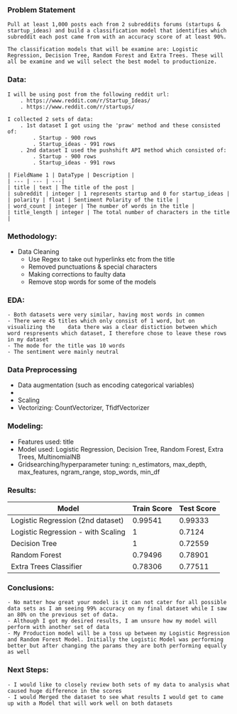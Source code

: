 ### Problem Statement

    Pull at least 1,000 posts each from 2 subreddits forums (startups & startup_ideas) and build a classification model that identifies which subreddit each post came from with an accuracy score of at least 90%. 
    
    The classification models that will be examine are: Logistic Regression, Decision Tree, Random Forest and Extra Trees. These will all be examine and we will select the best model to productionize.  



### Data:

    I will be using post from the following reddit url:
        . https://www.reddit.com/r/Startup_Ideas/
        . https://www.reddit.com/r/startups/

    I collected 2 sets of data:
        . 1st dataset I got using the 'praw' method and these consisted of:
            . Startup - 900 rows
            . Startup_ideas - 991 rows
        . 2nd dataset I used the pushshift API method which consisted of:
            . Startup - 900 rows
            . Startup_ideas - 991 rows
    
    | FieldName 1 | DataType | Description |
    | --- | --- | ---|
    | title | text | The title of the post |
    | subreddit | integer | 1 represents startup and 0 for startup_ideas |
    | polarity | float | Sentiment Polarity of the title |
    | word_count | integer | The number of words in the title |
    | title_length | integer | The total number of characters in the title |

### Methodology:

  - Data Cleaning 
    - Use Regex to take out hyperlinks etc from the title
    - Removed punctuations & special characters
    - Making corrections to faulty data
    - Remove stop words for some of the models


### EDA:
    - Both datasets were very similar, having most words in commen
    - There were 45 titles which only consist of 1 word, but on visualizing the    data there was a clear distiction between which word respresents which dataset, I therefore chose to leave these rows in my dataset
    - The mode for the title was 10 words
    - The sentiment were mainly neutral


### Data Preprocessing
   - Data augmentation (such as encoding categorical variables)
   - 
   - Scaling
   - Vectorizing: CountVectorizer, TfidfVectorizer
   
   
### Modeling:
  - Features used: title
  - Model used: Logistic Regression, Decision Tree, Random Forest, Extra Trees, MultinomialNB
  - Gridsearching/hyperparameter tuning: n_estimators, max_depth, max_features, ngram_range, stop_words, min_df
  
### Results:
| Model | Train Score |	Test Score |
| --- | --- | ---|
| Logistic Regression (2nd dataset) |	0.99541 | 0.99333 |
| Logistic Regression - with Scaling |	1 |	0.7124 |
| Decision Tree |	1 |	0.72559 |
| Random Forest | 0.79496 |	0.78901 |
| Extra Trees Classifier |	0.78306 |	0.77511 |
  
### Conclusions:
    - No matter how great your model is it can not cater for all possible data sets as I am seeing 99% accuracy on my final dataset while I saw an 80% on the previous set of data.
    - Although I got my desired results, I am unsure how my model will perform with another set of data
    - My Production model will be a toss up between my Logistic Regression and Random Forest Model. Initially the Logistic Model was performing better but after changing the params they are both performing equally as well

  
### Next Steps:
    - I would like to closely review both sets of my data to analysis what caused huge difference in the scores
    - I would Merged the dataset to see what results I would get to came up with a Model that will work well on both datasets
